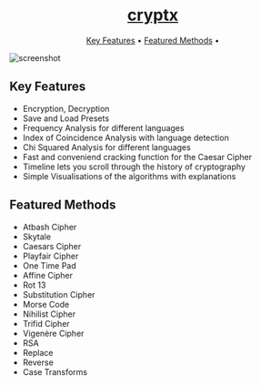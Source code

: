 <h1 align="center"> 
    <br> 
    <a href="https://crypt-x.herokuapp.com/">
        cryptx  
    </a> 
</h1>

<p align="center">
  <a href="#key-features">Key Features</a> •
  <a href="#featured-methods">Featured Methods</a> •
</p>

![screenshot](https://raw.githubusercontent.com/alexander-braun/cryptx/master/preview_images/gif2.gif)

## Key Features

- Encryption, Decryption
- Save and Load Presets
- Frequency Analysis for different languages
- Index of Coincidence Analysis with language detection
- Chi Squared Analysis for different languages
- Fast and conveniend cracking function for the Caesar Cipher
- Timeline lets you scroll through the history of cryptography
- Simple Visualisations of the algorithms with explanations

## Featured Methods

- Atbash Cipher
- Skytale
- Caesars Cipher
- Playfair Cipher
- One Time Pad
- Affine Cipher
- Rot 13
- Substitution Cipher
- Morse Code
- Nihilist Cipher
- Trifid Cipher
- Vigenère Cipher
- RSA
- Replace
- Reverse
- Case Transforms
